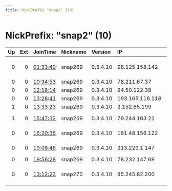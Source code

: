 ```yaml
---
title: NickPrefix "snap2" (10)
---
```


# NickPrefix: "snap2" (10)

|   Up |   Ext | JoinTime                                                                                            | Nickname   | Version   | IP              | AS                                       | CC   |   ORp |   Dirp | OS    | Contact   |   eFamMembers |
|-----:|------:|:----------------------------------------------------------------------------------------------------|:-----------|:----------|:----------------|:-----------------------------------------|:-----|------:|-------:|:------|:----------|--------------:|
|    0 |     0 | [01:33:49](https://metrics.torproject.org/rs.html#details/4C579C9C7E2B174BA7F23C1862B170A52313010A) | snap269    | 0.3.4.10  | 98.125.158.142  | CenturyLink Communications, LLC          | us   | 37413 |      0 | Linux | None      |             1 |
|    0 |     0 | [10:34:53](https://metrics.torproject.org/rs.html#details/59A083F62099FFEBB123E6755EE6B4D21D690CA6) | snap269    | 0.3.4.10  | 78.211.67.37    | Free SAS                                 | fr   | 39641 |      0 | Linux | None      |             1 |
|    0 |     0 | [12:18:14](https://metrics.torproject.org/rs.html#details/07FF61E707597A2C0B199F4380EBAA5B80ABDD9A) | snap269    | 0.3.4.10  | 94.50.122.38    | Rostelecom                               | ru   | 44519 |      0 | Linux | None      |             1 |
|    0 |     0 | [13:28:41](https://metrics.torproject.org/rs.html#details/0B4235256C7E531C2081272D7D21C257925DE954) | snap269    | 0.3.4.10  | 193.165.116.118 | PODA a.s.                                | cz   | 37337 |      0 | Linux | None      |             1 |
|    1 |     0 | [13:33:23](https://metrics.torproject.org/rs.html#details/02FB9E63ADB39EA10243916871CBF55517FC53FB) | snap269    | 0.3.4.10  | 2.152.65.199    | Vodafone Spain                           | es   | 44413 |      0 | Linux | None      |             1 |
|    1 |     0 | [15:47:32](https://metrics.torproject.org/rs.html#details/5D3E492AD8157E3F1AE0D0AB852F06CF43CF872C) | snap269    | 0.3.4.10  | 79.244.163.21   | Deutsche Telekom AG                      | de   | 33717 |      0 | Linux | None      |             1 |
|    0 |     0 | [16:20:36](https://metrics.torproject.org/rs.html#details/34082147699EBC7CC843A0B4B7D6702337387BC8) | snap269    | 0.3.4.10  | 181.48.156.122  | Telmex Colombia S.A.                     | co   | 42321 |      0 | Linux | None      |             1 |
|    0 |     0 | [19:08:46](https://metrics.torproject.org/rs.html#details/9BFCD8AD2D32A7763F4ED2A8EF41DE44A855F67E) | snap269    | 0.3.4.10  | 213.229.1.147   | Liberty Global B.V.                      | at   | 35245 |      0 | Linux | None      |             1 |
|    0 |     0 | [19:56:28](https://metrics.torproject.org/rs.html#details/BF0C87FD84FA2EF2A3C7129748BD68C7C4A50B26) | snap269    | 0.3.4.10  | 78.232.147.69   | Free SAS                                 | fr   | 35923 |      0 | Linux | None      |             1 |
|    0 |     0 | [13:12:23](https://metrics.torproject.org/rs.html#details/21FB7CD870F499ADC5D5E9EC0E9A1598005BB526) | snap270    | 0.3.4.10  | 85.245.82.200   | Servicos De Comunicacoes E Multimedia S. | pt   | 35873 |      0 | Linux | None      |             1 |
